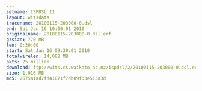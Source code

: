 ```yaml
---
setname: ISPDSL II
layout: witsdata
tracename: 20100115-203000-0.dsl
end: Sat Jan 16 10:00:01 2010
originalname: 20100115-203000-0.dsl.erf
gzsize: 770 MB
len: 0:30:00
start: Sat Jan 16 09:30:01 2010
totalwirelen: 14,082 MB
pkts: 25 million
download: ftp://wits.cs.waikato.ac.nz/ispdsl/2/20100115-203000-0.dsl.erf.gz
size: 1,916 MB
md5: 2675a1ad7fd41071f7db09f33e513a3d
---
```

